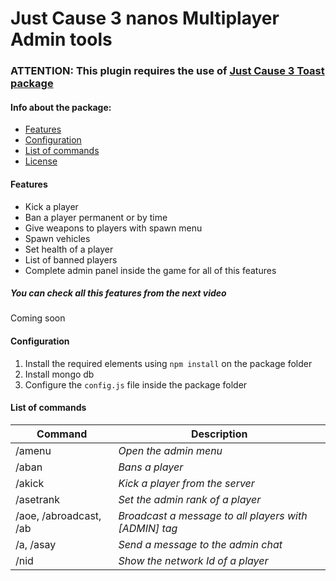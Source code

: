 # Just Cause 3 nanos Multiplayer Admin tools

### ATTENTION: This plugin requires the use of [Just Cause 3 Toast package](https://github.com/Daranix/jcmp-toast)

#### Info about the package:

* [Features](#pkgfeatures)
* [Configuration](#pkgconfig)
* [List of commands](#listcmd)
* [License](#)

#### Features

* Kick a player
* Ban a player permanent or by time
* Give weapons to players with spawn menu
* Spawn vehicles
* Set health of a player
* List of banned players
* Complete admin panel inside the game for all of this features

##### You can check all this features from the next video

Coming soon

#### Configuration

1. Install the required elements using `npm install` on the package folder
2. Install mongo db
3. Configure the `config.js` file inside the package folder

#### List of commands

| Command | Description |
| --- | --- |
| /amenu | *Open the admin menu* |
| /aban | *Bans a player* |
| /akick | *Kick a player from the server* |
| /asetrank | *Set the admin rank of a player* |
| /aoe, /abroadcast, /ab | *Broadcast a message to all players with [ADMIN] tag* |
| /a, /asay | *Send a message to the admin chat* |
| /nid | *Show the network Id of a player* |
